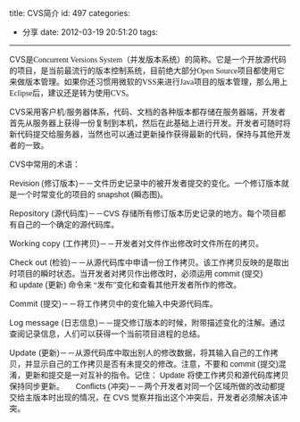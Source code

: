 title: CVS简介
id: 497
categories:
  - 分享
date: 2012-03-19 20:51:20
tags:
---

CVS<span style="font-family: 宋体;">是</span><span style="font-family: 'Times New Roman';">Concurrent Versions System</span><span style="font-family: 宋体;">（并发版本系统）的简称。它是一个开放源代码的项目，是当前最流行的版本控制系统，目前绝大部分</span><span style="font-family: 'Times New Roman';">Open Source</span><span style="font-family: 宋体;">项目都使用它来做版本管理。如果你还习惯用微软的</span><span style="font-family: 'Times New Roman';">VSS</span><span style="font-family: 宋体;">来进行</span><span style="font-family: 'Times New Roman';">Java</span><span style="font-family: 宋体;">项目的版本管理，那么用上</span><span style="font-family: 'Times New Roman';">Eclipse</span><span style="font-family: 宋体;">后，建议还是转为使用</span><span style="font-family: 'Times New Roman';">CVS</span><span style="font-family: 宋体;">。</span>

CVS<span style="font-family: 宋体;">采用客户机</span><span style="font-family: 'Times New Roman';">/</span><span style="font-family: 宋体;">服务器体系，代码、文档的各种版本都存储在服务器端，开发者首先从服务器上获得一份复制到本机，然后在此基础上进行开发。开发者可随时将新代码提交给服务器，当然也可以通过更新操作获得最新的代码，保持与其他开发者的一致。</span>

CVS<span style="font-family: 宋体;">中常用的术语：</span>

<span style="font-family: Arial;">Revision (</span><span style="font-family: 宋体;">修订版本</span><span style="font-family: Arial;">)</span><span style="font-family: 宋体;">－－文件历史记录中的被开发者提交的变化。一个修订版本就是一个时常变化的项目的 </span><span style="font-family: Arial;">snapshot (</span><span style="font-family: 宋体;">瞬态图</span><span style="font-family: Arial;">)</span><span style="font-family: 宋体;">。　　</span>

Repository (<span style="font-family: 宋体;">源代码库</span><span style="font-family: Arial;">)</span><span style="font-family: 宋体;">－－</span><span style="font-family: Arial;">CVS </span><span style="font-family: 宋体;">存储所有修订版本历史记录的地方。每个项目都有自己的一个确定的源代码库。　　</span>

Working copy (<span style="font-family: 宋体;">工作拷贝</span><span style="font-family: Arial;">)</span><span style="font-family: 宋体;">－－开发者对文件作出修改时文件所在的拷贝。　　</span>

Check out (<span style="font-family: 宋体;">检验</span><span style="font-family: Arial;">)</span><span style="font-family: 宋体;">－－从源代码库中申请一份工作拷贝。该工作拷贝反映的是取出时项目的瞬时状态。当开发者对拷贝作出修改时，必须运用 </span><span style="font-family: Arial;">commit (</span><span style="font-family: 宋体;">提交</span><span style="font-family: Arial;">)</span><span style="font-family: 宋体;">和 </span><span style="font-family: Arial;">update (</span><span style="font-family: 宋体;">更新</span><span style="font-family: Arial;">) </span><span style="font-family: 宋体;">命令来 </span><span style="font-family: 'Times New Roman';">“</span><span style="font-family: 宋体;">发布</span><span style="font-family: 'Times New Roman';">”</span><span style="font-family: 宋体;">变化和查看其他开发者所作的修改。　　</span>

Commit (<span style="font-family: 宋体;">提交</span><span style="font-family: Arial;">)</span><span style="font-family: 宋体;">－－将工作拷贝中的变化输入中央源代码库。　　</span>

Log message (<span style="font-family: 宋体;">日志信息</span><span style="font-family: Arial;">)</span><span style="font-family: 宋体;">－－提交修订版本的时候，附带描述变化的注解。通过查阅记录信息，人们可以获得一个当前项目进程的总结。　　</span>

Update (<span style="font-family: 宋体;">更新</span><span style="font-family: Arial;">)</span><span style="font-family: 宋体;">－－从源代码库中取出别人的修改数据，将其输入自己的工作拷贝，并显示自己的工作拷贝是否有未提交的修改。注意，不要和 </span><span style="font-family: Arial;">commit (</span><span style="font-family: 宋体;">提交</span><span style="font-family: Arial;">)</span><span style="font-family: 宋体;">混淆，更新和提交是一对互补的指令。记住： </span><span style="font-family: Arial;">Update </span><span style="font-family: 宋体;">将使工作拷贝和源代码库拷贝保持同步更新。　　</span><span style="font-family: Arial;">Conflicts (</span><span style="font-family: 宋体;">冲突</span><span style="font-family: Arial;">)</span><span style="font-family: 宋体;">－－两个开发者对同一个区域所做的改动都提交给主版本时出现的情况，在 </span><span style="font-family: Arial;">CVS </span><span style="font-family: 宋体;">觉察并指出这个冲突后，开发者必须解决该冲突。</span>